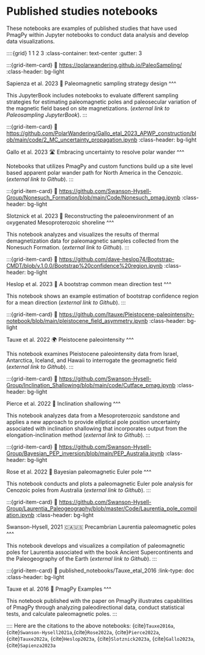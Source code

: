# Published studies notebooks

These notebooks are examples of published studies that have used PmagPy within Jupyter notebooks to conduct data analysis and develop data visualizations.

::::{grid} 1 1 2 3
:class-container: text-center
:gutter: 3

:::{grid-item-card}
:link: https://polarwandering.github.io/PaleoSampling/
:class-header: bg-light

Sapienza et al. 2023 🎯
Paleomagnetic sampling strategy design
^^^

This JupyterBook includes notebooks to evaluate different sampling strategies for estimating paleomagnetic poles and paleosecular variation of the magnetic field based on site magnetizations. (*external link to Paleosampling JupyterBook*).
:::

:::{grid-item-card}
:link: https://github.com/PolarWandering/Gallo_etal_2023_APWP_construction/blob/main/code/2_MC_uncertainty_propagation.ipynb
:class-header: bg-light

Gallo et al. 2023 🛣️
Embracing uncertainty to resolve polar wander
^^^

Notebooks that utilizes PmagPy and custom functions build up a site level based apparent polar wander path for North America in the Cenozoic. (*external link to Github*).
:::

:::{grid-item-card}
:link: https://github.com/Swanson-Hysell-Group/Nonesuch_Formation/blob/main/Code/Nonesuch_pmag.ipynb
:class-header: bg-light

Slotznick et al. 2023 🛶
Reconstructing the paleoenvironment of an oxygenated Mesoproterozoic shoreline
^^^

This notebook analyzes and visualizes the results of thermal demagnetization data for paleomagnetic samples collected from the Nonesuch Formation. (*external link to Github*).
:::

:::{grid-item-card}
:link: https://github.com/dave-heslop74/Bootstrap-CMDT/blob/v.1.0.0/Bootstrap%20confidence%20region.ipynb
:class-header: bg-light

Heslop et al. 2023 🥾
A bootstrap common mean direction test
^^^

This notebook shows an example estimation of bootstrap confidence region for a mean direction (*external link to Github*).
:::

:::{grid-item-card}
:link: https://github.com/ltauxe/Pleistocene-paleointensity-notebook/blob/main/pleistocene_field_asymmetry.ipynb
:class-header: bg-light

Tauxe et al. 2022 🌍
Pleistocene paleointensity
^^^

This notebook examines Pleistocene paleointensity data from Israel, Antarctica, Iceland, and Hawaii to interrogate the geomagnetic field (*external link to Github*).
:::

:::{grid-item-card}
:link: https://github.com/Swanson-Hysell-Group/Inclination_Shallowing/blob/main/code/Cutface_pmag.ipynb
:class-header: bg-light

Pierce et al. 2022 🧱
Inclination shallowing
^^^

This notebook analyzes data from a Mesoproterozoic sandstone and applies a new approach to provide elliptical pole position uncertainty associated with inclination shallowing that incorporates output from the elongation-inclination method (*external link to Github*).
:::

:::{grid-item-card}
:link: https://github.com/Swanson-Hysell-Group/Bayesian_PEP_inversion/blob/main/PEP_Australia.ipynb
:class-header: bg-light

Rose et al. 2022 🦘
Bayesian paleomagnetic Euler pole
^^^

This notebook conducts and plots a paleomagnetic Euler pole analysis for Cenozoic poles from Australia (*external link to Github*).
:::

:::{grid-item-card}
:link: https://github.com/Swanson-Hysell-Group/Laurentia_Paleogeography/blob/master/Code/Laurentia_pole_compilation.ipynb
:class-header: bg-light

Swanson-Hysell, 2021 🇨🇦🇺🇸
Precambrian Laurentia paleomagnetic poles
^^^

This notebook develops and visualizes a compilation of paleomagnetic poles for Laurentia associated with the book Ancient Supercontinents and the Paleogeography of the Earth (*external link to Github*).
:::

:::{grid-item-card}
:link: published_notebooks/Tauxe_etal_2016
:link-type: doc
:class-header: bg-light

Tauxe et al. 2016 📓
PmagPy Examples
^^^

This notebook published with the paper on PmagPy illustrates capabilities of PmagPy through analyzing paleodirectional data, conduct statistical tests, and calculate paleomagnetic poles.
:::

::::
Here are the citations to the above notebooks: {cite}`Tauxe2016a`, {cite}`Swanson-Hysell2021a`,{cite}`Rose2022a`,  {cite}`Pierce2022a`, {cite}`Tauxe2022a`, {cite}`Heslop2023a`, {cite}`Slotznick2023a`, {cite}`Gallo2023a`, {cite}`Sapienza2023a`